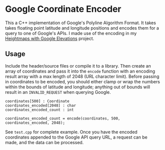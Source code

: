 # Google Coordinate Encoder

This a C++ implementation of Google's Polyline Algorithm Format. It takes
takes floating point latitude and longitude positions and encodes them for a
query to one of Google's APIs. I made use of the encoding in my [Heightmaps
with Google Elevations](http://chrisbrough.com/project/2012/11/Heightmaps-with-Google-Elevations/) project.

## Usage

Include the header/source files or compile it to a library. Then create an
array of coordinates and pass it into the `encode` function with an encoding
result array with a max length of 2048 (URL character limit). Before passing in
coordinates to be encoded, you should either clamp or wrap the numbers within
the bounds of latitude and longitude; anything out of bounds will result in an
`INVALID_REQUEST` when querying Google.

    coordinates[500] : Coordinate
    coordinates_encoded[2048] : char
    coordinates_encoded_count : int

    coordinates_encoded_count = encode(coordinates, 500, coordinates_encoded, 2048);

See `test.cpp` for complete example. Once you have the encoded coordinates
appended to the Google API query URL, a request can be made, and the data can
be processed.
